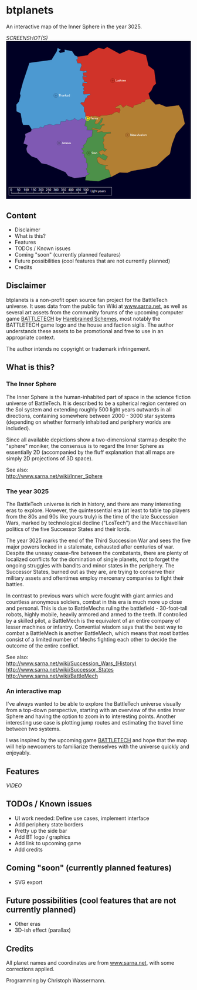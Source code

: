 # btplanets
An interactive map of the Inner Sphere in the year 3025.

_SCREENSHOT(S)_
<img src="img/screenshots/01.png" />

## Content
- Disclaimer
- What is this?
- Features
- TODOs / Known issues
- Coming "soon" (currently planned features)
- Future possibilities (cool features that are not currently planned)
- Credits

## Disclaimer
btplanets is a non-profit open source fan project for the BattleTech universe. It uses data from the public
fan Wiki at www.sarna.net, as well as several art assets from the community forums of the upcoming computer
game [BATTLETECH](https://community.battletechgame.com/forums) by [Harebrained Schemes](http://harebrained-schemes.com/),
most notably the BATTLETECH game logo and the house and faction sigils. The author understands these assets
to be promotional and free to use in an appropriate context.

The author intends no copyright or trademark infringement.

## What is this?

### The Inner Sphere
The Inner Sphere is the human-inhabited part of space in the science fiction universe of BattleTech. It is
described to be a spherical region centered on the Sol system and extending roughly 500 light years outwards in all
directions, containing somewhere between 2000 - 3000 star systems (depending on whether formerly inhabited and
periphery worlds are included).

Since all available depictions show a two-dimensional starmap despite the "sphere" moniker, the consensus is to regard
the Inner Sphere as essentially 2D (accompanied by the fluff explanation that all maps are simply 2D projections
of 3D space).

See also:  
http://www.sarna.net/wiki/Inner_Sphere

### The year 3025
The BattleTech universe is rich in history, and there are many interesting eras to explore. However, the quintessential
era (at least to table top players from the 80s and 90s like yours truly) is the time of the late
Succession Wars, marked by technological decline ("LosTech") and the Macchiavellian politics of the five Successor
States and their lords.

The year 3025 marks the end of the Third Succession War and sees the five major powers locked in a stalemate, exhausted
after centuries of war. Despite the uneasy cease-fire between the combatants, there are plenty of localized conflicts
for the domination of single planets, not to forget the ongoing struggles with bandits and minor states in the periphery.
The Successor States, burned out as they are, are trying to conserve their military assets and oftentimes employ
mercenary companies to fight their battles.

In contrast to previous wars which were fought with giant armies and countless anonymous soldiers, combat in this era is
much more up close and personal. This is due to BattleMechs ruling the battlefield - 30-foot-tall robots, highly
mobile, heavily armored and armed to the teeth. If controlled by a skilled pilot, a BattleMech is the equivalent of an
entire company of lesser machines or infantry. Convential wisdom says that the best way to combat a BattleMech is another
BattleMech, which means that most battles consist of a limited number of Mechs fighting each other to decide the
outcome of the entire conflict.

See also:  
http://www.sarna.net/wiki/Succession_Wars_(History)  
http://www.sarna.net/wiki/Successor_States  
http://www.sarna.net/wiki/BattleMech

### An interactive map
I've always wanted to be able to explore the BattleTech universe visually from a top-down perspective, starting with an
overview of the entire Inner Sphere and having the option to zoom in to interesting points. Another interesting use case
is plotting jump routes and estimating the travel time between two systems.

I was inspired by the upcoming game [BATTLETECH](http://battletechgame.com/) and hope that the map will help newcomers to
familiarize themselves with the universe quickly and enjoyably.

## Features
_VIDEO_

## TODOs / Known issues
- UI work needed: Define use cases, implement interface
- Add periphery state borders
- Pretty up the side bar
- Add BT logo / graphics
- Add link to upcoming game
- Add credits

## Coming "soon" (currently planned features)
- SVG export

## Future possibilities (cool features that are not currently planned)
- Other eras
- 3D-ish effect (parallax)

## Credits
All planet names and coordinates are from www.sarna.net, with some corrections applied.

Programming by Christoph Wassermann.
